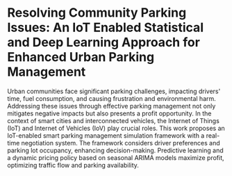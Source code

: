 # Resolving Community Parking Issues: An IoT Enabled Statistical and Deep Learning Approach for Enhanced Urban Parking Management

Urban communities face significant parking challenges, impacting drivers' time, fuel consumption, and causing frustration and environmental harm. Addressing these issues through effective parking management not only mitigates negative impacts but also presents a profit opportunity. In the context of smart cities and interconnected vehicles, the Internet of Things (IoT) and Internet of Vehicles (IoV) play crucial roles. This work proposes an IoT-enabled smart parking management simulation framework with a real-time negotiation system. The framework considers driver preferences and parking lot occupancy, enhancing decision-making. Predictive learning and a dynamic pricing policy based on seasonal ARIMA models maximize profit, optimizing traffic flow and parking availability.
